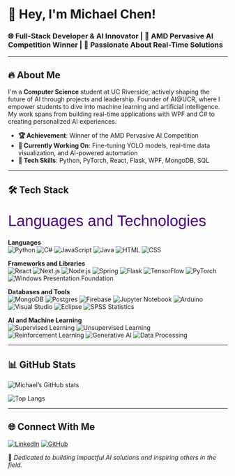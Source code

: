 # 👋 Hey, I'm Michael Chen!

### 🌐 Full-Stack Developer & AI Innovator | 🧠 AMD Pervasive AI Competition Winner | 🚀 Passionate About Real-Time Solutions

---

## 🔥 About Me
I'm a **Computer Science** student at UC Riverside, actively shaping the future of AI through projects and leadership. Founder of AI@UCR, where I empower students to dive into machine learning and artificial intelligence. My work spans from building real-time applications with WPF and C# to creating personalized AI experiences.

- **🏆 Achievement**: Winner of the AMD Pervasive AI Competition
- **🌱 Currently Working On**: Fine-tuning YOLO models, real-time data visualization, and AI-powered automation
- **🔧 Tech Skills**: Python, PyTorch, React, Flask, WPF, MongoDB, SQL

---

## 🛠️ Tech Stack

<svg width="100%" height="60">
  <text x="0" y="45" font-size="35" fill="indigo" style="font-family: Arial, sans-serif;">Languages and Technologies</text>
  <animate attributeName="x" from="0" to="200" dur="2s" repeatCount="indefinite"/>
</svg>

**Languages**  
![Python](https://img.shields.io/badge/-Python-3776AB?logo=python&logoColor=white&style=flat)
![C#](https://img.shields.io/badge/-C%23-239120?logo=c-sharp&logoColor=white&style=flat)
![JavaScript](https://img.shields.io/badge/-JavaScript-F7DF1E?logo=javascript&logoColor=black&style=flat)
![Java](https://img.shields.io/badge/-Java-007396?logo=java&logoColor=white&style=flat)
![HTML](https://img.shields.io/badge/-HTML-E34F26?logo=html5&logoColor=white&style=flat)
![CSS](https://img.shields.io/badge/-CSS-1572B6?logo=css3&logoColor=white&style=flat)

**Frameworks and Libraries**  
![React](https://img.shields.io/badge/-React-61DAFB?logo=react&logoColor=black&style=flat)
![Next.js](https://img.shields.io/badge/-Next.js-000000?logo=nextdotjs&logoColor=white&style=flat)
![Node.js](https://img.shields.io/badge/-Node.js-339933?logo=nodedotjs&logoColor=white&style=flat)
![Spring](https://img.shields.io/badge/-Spring-6DB33F?logo=spring&logoColor=white&style=flat)
![Flask](https://img.shields.io/badge/-Flask-000000?logo=flask&logoColor=white&style=flat)
![TensorFlow](https://img.shields.io/badge/-TensorFlow-FF6F00?logo=tensorflow&logoColor=white&style=flat)
![PyTorch](https://img.shields.io/badge/-PyTorch-EE4C2C?logo=pytorch&logoColor=white&style=flat)
![Windows Presentation Foundation](https://img.shields.io/badge/-WPF-0078D7?logo=microsoft&logoColor=white&style=flat)

**Databases and Tools**  
![MongoDB](https://img.shields.io/badge/-MongoDB-47A248?logo=mongodb&logoColor=white&style=flat)
![Postgres](https://img.shields.io/badge/-PostgreSQL-4169E1?logo=postgresql&logoColor=white&style=flat)
![Firebase](https://img.shields.io/badge/-Firebase-FFCA28?logo=firebase&logoColor=black&style=flat)
![Jupyter Notebook](https://img.shields.io/badge/-Jupyter-FA4F00?logo=jupyter&logoColor=white&style=flat)
![Arduino](https://img.shields.io/badge/-Arduino-00979D?logo=arduino&logoColor=white&style=flat)
![Visual Studio](https://img.shields.io/badge/-Visual%20Studio-5C2D91?logo=visualstudio&logoColor=white&style=flat)
![Eclipse](https://img.shields.io/badge/-Eclipse-2C2255?logo=eclipse&logoColor=white&style=flat)
![SPSS Statistics](https://img.shields.io/badge/-SPSS-003366?logo=ibm&logoColor=white&style=flat)

**AI and Machine Learning**  
![Supervised Learning](https://img.shields.io/badge/-Supervised%20Learning-007EC6?style=flat)
![Unsupervised Learning](https://img.shields.io/badge/-Unsupervised%20Learning-007EC6?style=flat)
![Reinforcement Learning](https://img.shields.io/badge/-Reinforcement%20Learning-007EC6?style=flat)
![Generative AI](https://img.shields.io/badge/-Generative%20AI-FF6F00?style=flat)
![Data Processing](https://img.shields.io/badge/-Data%20Processing-4CAF50?style=flat)

---

## 📊 GitHub Stats
![Michael’s GitHub stats](https://github-readme-stats.vercel.app/api?username=mchen04&show_icons=true&theme=radical)

![Top Langs](https://github-readme-stats.vercel.app/api/top-langs/?username=mchen04&layout=compact&theme=radical)

---

## 🌐 Connect With Me
[![LinkedIn](https://img.shields.io/badge/-LinkedIn-0077B5?logo=linkedin&logoColor=white&style=flat)](https://linkedin.com/in/michael-luo-chen)
[![GitHub](https://img.shields.io/badge/-GitHub-181717?logo=github&logoColor=white&style=flat)](https://github.com/mchen04)

🚀 *Dedicated to building impactful AI solutions and inspiring others in the field.*

